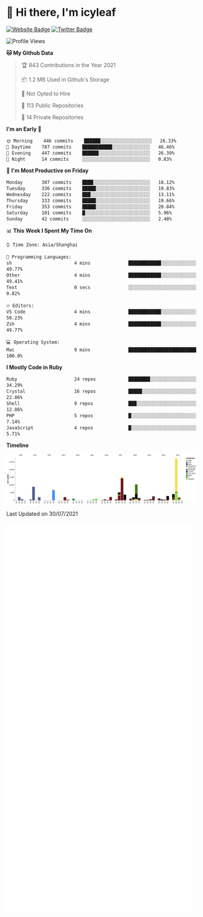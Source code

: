 # 👋 Hi there, I'm icyleaf

[![Website Badge](https://img.shields.io/badge/-icyleaf.com-444444?style=flat&logo=Google-Chrome&logoColor=f2f2f2&link=https://icyleaf.com)](https://icyleaf.com)
[![Twitter Badge](https://img.shields.io/badge/-@icyleaf-1da1f2?style=flat&labelColor=1ca0f1&logo=twitter&logoColor=white&link=https://twitter.com/icyleaf)](https://twitter.com/icyleaf)

<!--START_SECTION:waka-->
![Profile Views](http://img.shields.io/badge/Profile%20Views-0-blue)

**🐱 My Github Data** 

> 🏆 843 Contributions in the Year 2021
 > 
> 📦 1.2 MB Used in Github's Storage 
 > 
> 🚫 Not Opted to Hire
 > 
> 📜 113 Public Repositories 
 > 
> 🔑 14 Private Repositories  
 > 
**I'm an Early 🐤** 

```text
🌞 Morning    446 commits    ██████░░░░░░░░░░░░░░░░░░░   26.33% 
🌆 Daytime    787 commits    ███████████░░░░░░░░░░░░░░   46.46% 
🌃 Evening    447 commits    ██████░░░░░░░░░░░░░░░░░░░   26.39% 
🌙 Night      14 commits     ░░░░░░░░░░░░░░░░░░░░░░░░░   0.83%

```
📅 **I'm Most Productive on Friday** 

```text
Monday       307 commits    ████░░░░░░░░░░░░░░░░░░░░░   18.12% 
Tuesday      336 commits    █████░░░░░░░░░░░░░░░░░░░░   19.83% 
Wednesday    222 commits    ███░░░░░░░░░░░░░░░░░░░░░░   13.11% 
Thursday     333 commits    █████░░░░░░░░░░░░░░░░░░░░   19.66% 
Friday       353 commits    █████░░░░░░░░░░░░░░░░░░░░   20.84% 
Saturday     101 commits    █░░░░░░░░░░░░░░░░░░░░░░░░   5.96% 
Sunday       42 commits     ░░░░░░░░░░░░░░░░░░░░░░░░░   2.48%

```


📊 **This Week I Spent My Time On** 

```text
⌚︎ Time Zone: Asia/Shanghai

💬 Programming Languages: 
sh                       4 mins              ████████████░░░░░░░░░░░░░   49.77% 
Other                    4 mins              ████████████░░░░░░░░░░░░░   49.41% 
Text                     0 secs              ░░░░░░░░░░░░░░░░░░░░░░░░░   0.82%

🔥 Editors: 
VS Code                  4 mins              ████████████░░░░░░░░░░░░░   50.23% 
Zsh                      4 mins              ████████████░░░░░░░░░░░░░   49.77%

💻 Operating System: 
Mac                      9 mins              █████████████████████████   100.0%

```

**I Mostly Code in Ruby** 

```text
Ruby                     24 repos            ████████░░░░░░░░░░░░░░░░░   34.29% 
Crystal                  16 repos            █████░░░░░░░░░░░░░░░░░░░░   22.86% 
Shell                    9 repos             ███░░░░░░░░░░░░░░░░░░░░░░   12.86% 
PHP                      5 repos             █░░░░░░░░░░░░░░░░░░░░░░░░   7.14% 
JavaScript               4 repos             █░░░░░░░░░░░░░░░░░░░░░░░░   5.71%

```


**Timeline**

![Chart not found](https://raw.githubusercontent.com/icyleaf/icyleaf/main/charts/bar_graph.png) 


 Last Updated on 30/07/2021
<!--END_SECTION:waka-->

![Metrics](https://github.com/icyleaf/icyleaf/blob/main/github-metrics.svg)

